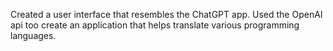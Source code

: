 Created a user interface that resembles the ChatGPT app. Used the OpenAI api too create an application that helps translate various programming languages.
